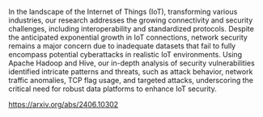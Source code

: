 In the landscape of the Internet of Things (IoT), transforming various industries, our research addresses the growing connectivity and security challenges, including interoperability and standardized protocols. Despite the anticipated exponential growth in IoT connections, network security remains a major concern due to inadequate datasets that fail to fully encompass potential cyberattacks in realistic IoT environments. Using Apache Hadoop and Hive, our in-depth analysis of security vulnerabilities identified intricate patterns and threats, such as attack behavior, network traffic anomalies, TCP flag usage, and targeted attacks, underscoring the critical need for robust data platforms to enhance IoT security.

https://arxiv.org/abs/2406.10302
